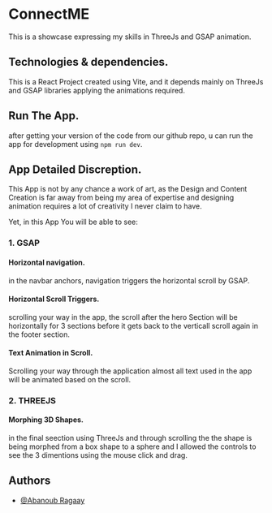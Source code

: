 
# ConnectME

This is a showcase expressing my skills in ThreeJs and GSAP animation.

## Technologies & dependencies.

This is a React Project created using Vite, and it depends mainly on ThreeJs and GSAP libraries applying the animations required.

## Run The App.

after getting your version of the code from our github repo, u can run the app for development using `npm run dev`.


## App Detailed Discreption.

This App is not by any chance a work of art, as the Design and Content Creation is far away from being my area of expertise and designing animation requires a lot of creativity I never claim to have.

Yet, in this App You will be able to see:
### 1. GSAP
#### Horizontal navigation. 
in the navbar anchors, navigation triggers the horizontal scroll by GSAP.

#### Horizontal Scroll Triggers. 
scrolling your way in the app, the scroll after the hero Section will be horizontally for 3 sections before it gets back to the verticall scroll again in the footer section.

#### Text Animation in Scroll. 
Scrolling your way through the application almost all text used in the app will be animated based on the scroll.

### 2. THREEJS

#### Morphing 3D Shapes. 
in the final seection using ThreeJs and through scrolling the the shape is being morphed from a box shape to a sphere and I allowed the controls to see the 3 dimentions using the mouse click and drag.




## Authors

- [@Abanoub Ragaay](https://github.com/Abanoub461996)

